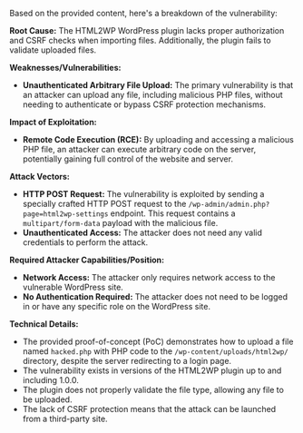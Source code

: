 Based on the provided content, here's a breakdown of the vulnerability:

**Root Cause:** The HTML2WP WordPress plugin lacks proper authorization and CSRF checks when importing files. Additionally, the plugin fails to validate uploaded files.

**Weaknesses/Vulnerabilities:**
*   **Unauthenticated Arbitrary File Upload:** The primary vulnerability is that an attacker can upload any file, including malicious PHP files, without needing to authenticate or bypass CSRF protection mechanisms.

**Impact of Exploitation:**
*   **Remote Code Execution (RCE):** By uploading and accessing a malicious PHP file, an attacker can execute arbitrary code on the server, potentially gaining full control of the website and server.

**Attack Vectors:**
*   **HTTP POST Request:** The vulnerability is exploited by sending a specially crafted HTTP POST request to the `/wp-admin/admin.php?page=html2wp-settings` endpoint. This request contains a `multipart/form-data` payload with the malicious file.
*   **Unauthenticated Access:** The attacker does not need any valid credentials to perform the attack.

**Required Attacker Capabilities/Position:**
*   **Network Access:** The attacker only requires network access to the vulnerable WordPress site.
*   **No Authentication Required:** The attacker does not need to be logged in or have any specific role on the WordPress site.

**Technical Details:**
*   The provided proof-of-concept (PoC) demonstrates how to upload a file named `hacked.php` with PHP code to the `/wp-content/uploads/html2wp/` directory, despite the server redirecting to a login page.
*   The vulnerability exists in versions of the HTML2WP plugin up to and including 1.0.0.
*   The plugin does not properly validate the file type, allowing any file to be uploaded.
*   The lack of CSRF protection means that the attack can be launched from a third-party site.